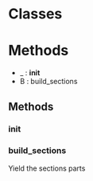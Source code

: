 # Classes



# Methods
- _ : __init__ 
- B : build_sections 

## Methods

### __init__




### build_sections

Yield the sections parts







